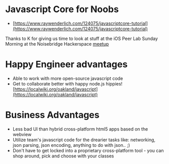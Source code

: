 # Javascript Core for Noobs

* [https://www.raywenderlich.com/124075/javascriptcore-tutorial](https://www.raywenderlich.com/124075/javascriptcore-tutorial)

Thanks to K for giving us time to look at stuff at the iOS Peer Lab Sunday Morning at the Noisebridge Hackerspace [meetup](https://localwiki.org/oakland/javascript)

# Happy Engineer advantages
* Able to work with more open-source javascript code
* Get to collaborate better with happy node.js hippies! [https://localwiki.org/oakland/javascript](https://localwiki.org/oakland/javascript)

# Business Advantages

* Less bad UI than hybrid cross-platform html5 apps based on the webview
* Utilize team's javascript code for the drearier tasks like: networking, json parsing, json encoding, anything to do with json.. ;) 
* Don't have to get locked into a proprietary cross-platform tool - you can shop around, pick and choose with your classes
 
